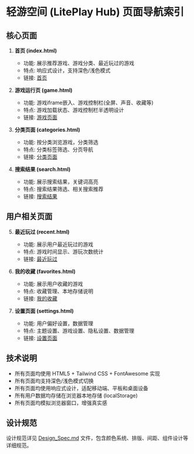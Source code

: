 # 轻游空间 (LitePlay Hub) 页面导航索引

## 核心页面

1. **首页 (index.html)**
   - 功能: 展示推荐游戏、游戏分类、最近玩过的游戏
   - 特点: 响应式设计，支持深色/浅色模式
   - 链接: [首页](index.html)

2. **游戏运行页 (game.html)**
   - 功能: 游戏iframe嵌入、游戏控制栏(全屏、声音、收藏等)
   - 特点: 游戏加载状态、游戏控制栏半透明设计
   - 链接: [游戏页面](game.html)

3. **分类页面 (categories.html)**
   - 功能: 按分类浏览游戏，分类筛选
   - 特点: 分类标签筛选、分页导航
   - 链接: [分类页面](categories.html)

4. **搜索结果 (search.html)**
   - 功能: 展示搜索结果，关键词高亮
   - 特点: 搜索结果筛选、相关搜索推荐
   - 链接: [搜索结果](search.html)

## 用户相关页面

5. **最近玩过 (recent.html)**
   - 功能: 展示用户最近玩过的游戏
   - 特点: 游戏时间显示、游玩次数统计
   - 链接: [最近玩过](recent.html)

6. **我的收藏 (favorites.html)**
   - 功能: 展示用户收藏的游戏
   - 特点: 收藏管理、本地存储说明
   - 链接: [我的收藏](favorites.html)

7. **设置页面 (settings.html)**
   - 功能: 用户偏好设置，数据管理
   - 特点: 主题设置、游戏设置、隐私设置、数据管理
   - 链接: [设置页面](settings.html)

## 技术说明

- 所有页面均使用 HTML5 + Tailwind CSS + FontAwesome 实现
- 所有页面均支持深色/浅色模式切换
- 所有页面均使用响应式设计，适配移动端、平板和桌面设备
- 所有用户数据均存储在浏览器本地存储 (localStorage)
- 所有页面均模拟浏览器窗口，增强真实感

## 设计规范

设计规范详见 [Design_Spec.md](../specs/Design_Spec.md) 文件，包含颜色系统、排版、间距、组件设计等详细规范。 